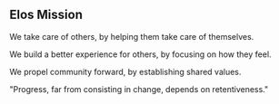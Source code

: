 Elos Mission
------------

We take care of others, by helping them take care of themselves.

We build a better experience for others, by focusing on how they feel.

We propel community forward, by establishing shared values.

"Progress, far from consisting in change, depends on retentiveness."
